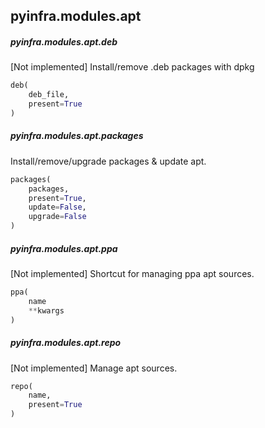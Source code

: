 ## pyinfra.modules.apt


##### pyinfra.modules.apt.deb

[Not implemented] Install/remove .deb packages with dpkg

```py
deb(
    deb_file,
    present=True
)
```


##### pyinfra.modules.apt.packages

Install/remove/upgrade packages & update apt.

```py
packages(
    packages,
    present=True,
    update=False,
    upgrade=False
)
```


##### pyinfra.modules.apt.ppa

[Not implemented] Shortcut for managing ppa apt sources.

```py
ppa(
    name
    **kwargs
)
```


##### pyinfra.modules.apt.repo

[Not implemented] Manage apt sources.

```py
repo(
    name,
    present=True
)
```
